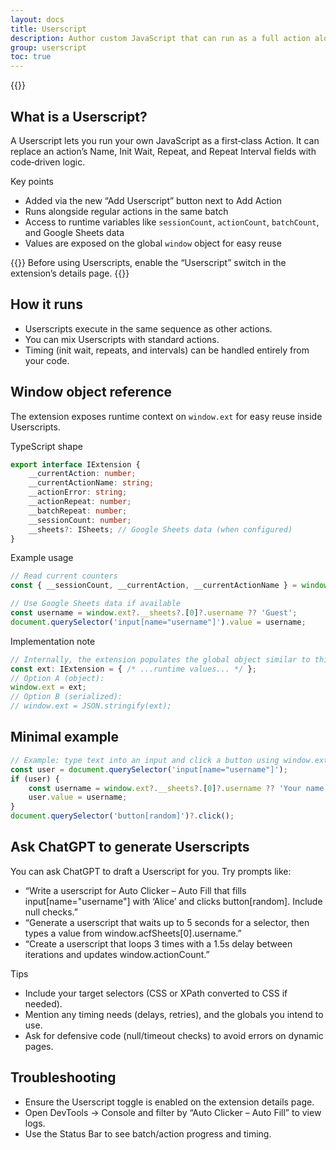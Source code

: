```yaml
---
layout: docs
title: Userscript
description: Author custom JavaScript that can run as a full action alongside other actions.
group: userscript
toc: true
---
```


{{<img userscript.png>}}

## What is a Userscript?
A Userscript lets you run your own JavaScript as a first‑class Action. It can replace an action’s Name, Init Wait, Repeat, and Repeat Interval fields with code‑driven logic.

Key points
- Added via the new “Add Userscript” button next to Add Action
- Runs alongside regular actions in the same batch
- Access to runtime variables like `sessionCount`, `actionCount`, `batchCount`, and Google Sheets data
- Values are exposed on the global `window` object for easy reuse

{{<callout warning>}}
Before using Userscripts, enable the “Userscript” switch in the extension’s details page.
{{</callout>}}

## How it runs
- Userscripts execute in the same sequence as other actions.
- You can mix Userscripts with standard actions.
- Timing (init wait, repeats, and intervals) can be handled entirely from your code.

## Window object reference
The extension exposes runtime context on `window.ext` for easy reuse inside Userscripts.

TypeScript shape
```ts
export interface IExtension {
	__currentAction: number;
	__currentActionName: string;
	__actionError: string;
	__actionRepeat: number;
	__batchRepeat: number;
	__sessionCount: number;
	__sheets?: ISheets; // Google Sheets data (when configured)
}
```

Example usage
```js
// Read current counters
const { __sessionCount, __currentAction, __currentActionName } = window.ext || {};

// Use Google Sheets data if available
const username = window.ext?.__sheets?.[0]?.username ?? 'Guest';
document.querySelector('input[name="username"]').value = username;
```

Implementation note
```ts
// Internally, the extension populates the global object similar to this:
const ext: IExtension = { /* ...runtime values... */ };
// Option A (object):
window.ext = ext;
// Option B (serialized):
// window.ext = JSON.stringify(ext);
```

## Minimal example
```js
// Example: type text into an input and click a button using window.ext data
const user = document.querySelector('input[name="username"]');
if (user) {
	const username = window.ext?.__sheets?.[0]?.username ?? 'Your name';
	user.value = username;
}
document.querySelector('button[random]')?.click();
```

## Ask ChatGPT to generate Userscripts
You can ask ChatGPT to draft a Userscript for you. Try prompts like:
- “Write a userscript for Auto Clicker – Auto Fill that fills input[name=\"username\"] with ‘Alice’ and clicks button[random]. Include null checks.”
- “Generate a userscript that waits up to 5 seconds for a selector, then types a value from window.acfSheets[0].username.”
- “Create a userscript that loops 3 times with a 1.5s delay between iterations and updates window.actionCount.”

Tips
- Include your target selectors (CSS or XPath converted to CSS if needed).
- Mention any timing needs (delays, retries), and the globals you intend to use.
- Ask for defensive code (null/timeout checks) to avoid errors on dynamic pages.

## Troubleshooting
- Ensure the Userscript toggle is enabled on the extension details page.
- Open DevTools → Console and filter by “Auto Clicker – Auto Fill” to view logs.
- Use the Status Bar to see batch/action progress and timing.
